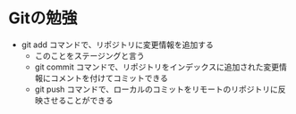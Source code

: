 # Gitの勉強
- git add コマンドで、リポジトリに変更情報を追加する
  - このことをステージングと言う
  - git commit コマンドで、リポジトリをインデックスに追加された変更情報にコメントを付けてコミットできる
  - git push コマンドで、ローカルのコミットをリモートのリポジトリに反映させることができる